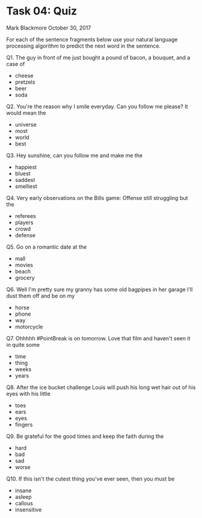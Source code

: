 Task 04: Quiz
================
Mark Blackmore
October 30, 2017

For each of the sentence fragments below use your natural language processing algorithm to predict the next word in the sentence.

Q1. The guy in front of me just bought a pound of bacon, a bouquet, and a case of

-   cheese
-   pretzels
-   beer
-   soda

Q2. You're the reason why I smile everyday. Can you follow me please? It would mean the

-   universe
-   most
-   world
-   best

Q3. Hey sunshine, can you follow me and make me the

-   happiest
-   bluest
-   saddest
-   smelliest

Q4. Very early observations on the Bills game: Offense still struggling but the

-   referees
-   players
-   crowd
-   defense

Q5. Go on a romantic date at the

-   mall
-   movies
-   beach
-   grocery

Q6. Well I'm pretty sure my granny has some old bagpipes in her garage I'll dust them off and be on my

-   horse
-   phone
-   way
-   motorcycle

Q7. Ohhhhh \#PointBreak is on tomorrow. Love that film and haven't seen it in quite some

-   time
-   thing
-   weeks
-   years

Q8. After the ice bucket challenge Louis will push his long wet hair out of his eyes with his little

-   toes
-   ears
-   eyes
-   fingers

Q9. Be grateful for the good times and keep the faith during the

-   hard
-   bad
-   sad
-   worse

Q10. If this isn't the cutest thing you've ever seen, then you must be

-   insane
-   asleep
-   callous
-   insensitive
